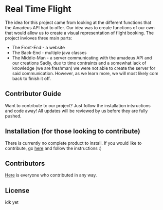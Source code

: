 # Real Time Flight

The idea for this project came from looking at the different functions that the Amadeus API had to offer. Our idea was to create functions of our own that would allow us to create a visual representation of flight booking. The project invloves three main parts:
  - The Front-End - a website
  - The Back-End - multiple java classes 
  - The Middle-Man - a server communicating with the amadeus API and our creations
  Sadly, due to time contraints and a somewhat lack of knowledge (we are freshman) we were not able to create the server for said communication. However, as we learn more, we will most likely com back to finish it off.

## Contributor Guide
Want to contribute to our project? Just follow the installation intsructions and code away! All updates will be reviewed by us before they are fully pushed.

## Installation (for those looking to contribute)
There is currently no complete product to install. If you would like to contribute, go [here](https://github.com/JacksonOriez/HackIllinoisProject/blob/master/CONTRIBUTING.md) and follow the instructions :)

## Contributors
[Here](https://github.com/JacksonOriez/HackIllinoisProject/blob/master/CONTRIBUTORS.md) is everyone who contributed in any way.

## License 
idk yet
